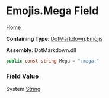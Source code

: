 # Emojis\.Mega Field

[Home](../../../README.md)

**Containing Type**: [DotMarkdown](../../README.md)\.[Emojis](../README.md)

**Assembly**: DotMarkdown\.dll

```csharp
public const string Mega = ":mega:"
```

### Field Value

System\.[String](https://docs.microsoft.com/en-us/dotnet/api/system.string)
